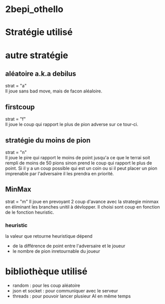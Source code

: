 # 2bepi_othello
# Stratégie utilisé
# autre stratégie
## aléatoire a.k.a debilus
strat = "a"  
Il joue sans bad move, mais de facon aléaloire.

## firstcoup
strat = "f"  
Il joue le coup qui rapport le plus de pion adverse sur ce tour-ci.

## stratégie du moins de pion
strat = "n"  
Il joue le pire qui rapport le moins de point jusqu'a ce que le terrai soit rempli de moins de 50 pions sinon prend le coup qui rapport le plus de point. 
Si il y a un coup possible qui est un coin ou si il peut placer un pion imprenable par l'adversaire il les prendra en priorité.

## MinMax
strat = "m"
Il joue en prevoyant 2 coup d'avance avec la strategie minmax en éliminant les branches unitil à dévlopper.
Il choisi sont coup en fonction de le fonction heuristic. 
### heuristic
la valeur que retourne heuristique dépend
* de la différence de point entre l'adversaire et le joueur
* le nombre de pion inretournable du joueur

# bibliothèque utilisé
* random : pour les coup aléatoire
* json et socket : pour communiquer avec le serveur
* threads : pour pouvoir lancer plusieur AI en même temps
